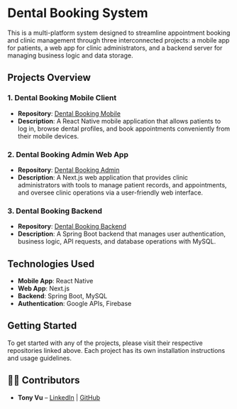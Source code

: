 # Dental Booking System

This is a multi-platform system designed to streamline appointment booking and clinic management through three interconnected projects: a mobile app for patients, a web app for clinic administrators, and a backend server for managing business logic and data storage.

## Projects Overview

### 1. **Dental Booking Mobile Client**
- **Repository**: [Dental Booking Mobile](https://github.com/Dental-Booking-System/Dental-Booking-Client)
- **Description**: A React Native mobile application that allows patients to log in, browse dental profiles, and book appointments conveniently from their mobile devices.

### 2. **Dental Booking Admin Web App**
- **Repository**: [Dental Booking Admin](https://github.com/Dental-Booking-System/dental-booking-admin)
- **Description**: A Next.js web application that provides clinic administrators with tools to manage patient records, and appointments, and oversee clinic operations via a user-friendly web interface.

### 3. **Dental Booking Backend**
- **Repository**: [Dental Booking Backend](https://github.com/Dental-Booking-System/dental-booking-server)
- **Description**: A Spring Boot backend that manages user authentication, business logic, API requests, and database operations with MySQL.

## Technologies Used

- **Mobile App**: React Native
- **Web App**: Next.js
- **Backend**: Spring Boot, MySQL
- **Authentication**: Google APIs, Firebase

## Getting Started

To get started with any of the projects, please visit their respective repositories linked above. Each project has its own installation instructions and usage guidelines.

## 🧑‍💻 Contributors

- **Tony Vu** – [LinkedIn](https://linkedin.com/in/duyquocvu) | [GitHub](https://github.com/quocduyvu6262)
